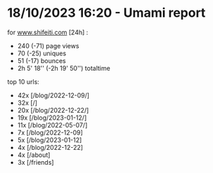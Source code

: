 # 18/10/2023 16:20 - Umami report
for www.shifeiti.com [24h] :

 - 240 (-71) page views
 - 70 (-25) uniques
 - 51 (-17) bounces
 - 2h 5' 18'' (-2h 19' 50'') totaltime


top 10 urls:
 - 42x [/blog/2022-12-09/]
 - 32x [/]
 - 20x [/blog/2022-12-22/]
 - 19x [/blog/2023-01-12/]
 - 11x [/blog/2022-05-07/]
 - 7x [/blog/2022-12-09]
 - 5x [/blog/2023-01-12]
 - 4x [/blog/2022-12-22]
 - 4x [/about]
 - 3x [/friends]



